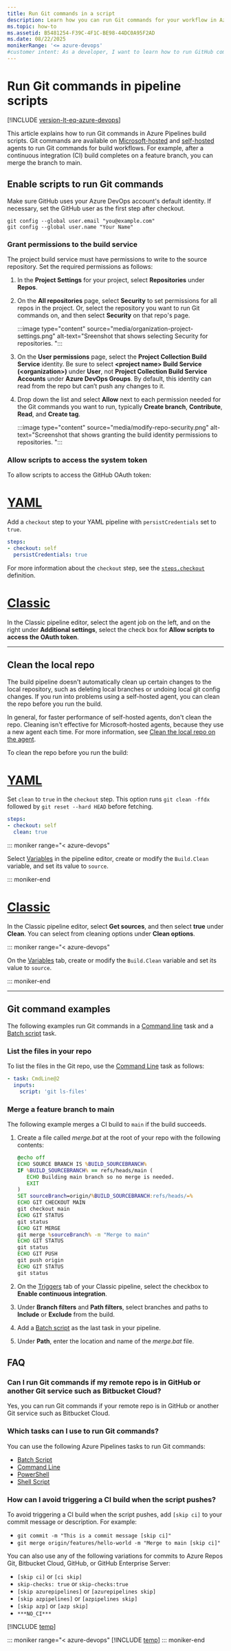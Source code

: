 ```yaml
---
title: Run Git commands in a script
description: Learn how you can run Git commands for your workflow in Azure Pipelines build scripts.
ms.topic: how-to
ms.assetid: B5481254-F39C-4F1C-BE98-44DC0A95F2AD
ms.date: 08/22/2025
monikerRange: '<= azure-devops'
#customer intent: As a developer, I want to learn how to run GitHub commands in Azure Pipelines scripts so I can run pipelines to work with my GitHub code.
---
```


# Run Git commands in pipeline scripts

[!INCLUDE [version-lt-eq-azure-devops](../../includes/version-lt-eq-azure-devops.md)]

This article explains how to run Git commands in Azure Pipelines build scripts. Git commands are available on [Microsoft-hosted](../agents/hosted.md) and [self-hosted](../agents/agents.md) agents to run Git commands for build workflows. For example, after a continuous integration (CI) build completes on a feature branch, you can merge the branch to main.

<a name="enable"></a>
## Enable scripts to run Git commands

Make sure GitHub uses your Azure DevOps account's default identity. If necessary, set the GitHub user as the first step after checkout.

```
git config --global user.email "you@example.com"
git config --global user.name "Your Name"
```

<a name="version-control"></a>
### Grant permissions to the build service

The project build service must have permissions to write to the source repository. Set the required permissions as follows:

1. In the **Project Settings** for your project, select **Repositories** under **Repos**.

1. On the **All repositories** page, select **Security** to set permissions for all repos in the project. Or, select the repository you want to run Git commands on, and then select **Security** on that repo's page.

   :::image type="content" source="media/organization-project-settings.png" alt-text="Sreenshot that shows selecting Security for repositories. ":::

1. On the **User permissions** page, select the **Project Collection Build Service** identity. Be sure to select **\<project name> Build Service (\<organization>)** under **User**, not **Project Collection Build Service Accounts** under **Azure DevOps Groups**. By default, this identity can read from the repo but can’t push any changes to it.

1. Drop down the list and select **Allow** next to each permission needed for the Git commands you want to run, typically **Create branch**, **Contribute**, **Read**, and **Create tag**.

   :::image type="content" source="media/modify-repo-security.png" alt-text="Screenshot that shows granting the build identity permissions to repositories. ":::

### Allow scripts to access the system token

To allow scripts to access the GitHub OAuth token:

# [YAML](#tab/yaml)

Add a `checkout` step to your YAML pipeline with `persistCredentials` set to `true`.

```yaml
steps:
- checkout: self
  persistCredentials: true
```

For more information about the `checkout` step, see the [`steps.checkout`](/azure/devops/pipelines/yaml-schema/steps-checkout) definition.

# [Classic](#tab/classic)

In the Classic pipeline editor, select the agent job on the left, and on the right under **Additional settings**, select the check box for **Allow scripts to access the OAuth token**.

---

## Clean the local repo

The build pipeline doesn't automatically clean up certain changes to the local repository, such as deleting local branches or undoing local git config changes. If you run into problems using a self-hosted agent, you can clean the repo before you run the build.

In general, for faster performance of self-hosted agents, don't clean the repo. Cleaning isn't effective for Microsoft-hosted agents, because they use a new agent each time. For more information, see [Clean the local repo on the agent](../repos/pipeline-options-for-git.md#clean-the-local-repo-on-the-agent).

To clean the repo before you run the build:

# [YAML](#tab/yaml)

Set `clean` to `true` in the `checkout` step. This option runs `git clean -ffdx` followed by `git reset --hard HEAD` before fetching.

```yaml
steps:
- checkout: self
  clean: true
```

::: moniker range="< azure-devops"

Select [Variables](../build/variables.md) in the pipeline editor, create or modify the `Build.Clean` variable, and set its value to `source`.

::: moniker-end

# [Classic](#tab/classic)

In the Classic pipeline editor, select **Get sources**, and then select **true** under **Clean**. You can select from cleaning options under **Clean options**.

::: moniker range="< azure-devops"

On the [Variables](../build/variables.md) tab, create or modify the `Build.Clean` variable and set its value to `source`.

::: moniker-end

---

## Git command examples

The following examples run Git commands in a [Command line](/azure/devops/pipelines/tasks/reference/cmd-line-v2) task and a [Batch script](/azure/devops/pipelines/tasks/reference/batch-script-v1) task.

### List the files in your repo

To list the files in the Git repo, use the [Command Line](/azure/devops/pipelines/tasks/reference/cmd-line-v2) task as follows:

```yaml
- task: CmdLine@2
  inputs:
    script: 'git ls-files'
```

### Merge a feature branch to main

The following example merges a CI build to `main` if the build succeeds.

1. Create a file called *merge.bat* at the root of your repo with the following contents:

   ```bat
   @echo off
   ECHO SOURCE BRANCH IS %BUILD_SOURCEBRANCH%
   IF %BUILD_SOURCEBRANCH% == refs/heads/main (
      ECHO Building main branch so no merge is needed.
      EXIT
   )
   SET sourceBranch=origin/%BUILD_SOURCEBRANCH:refs/heads/=%
   ECHO GIT CHECKOUT MAIN
   git checkout main
   ECHO GIT STATUS
   git status
   ECHO GIT MERGE
   git merge %sourceBranch% -m "Merge to main"
   ECHO GIT STATUS
   git status
   ECHO GIT PUSH
   git push origin
   ECHO GIT STATUS
   git status
   ```

1. On the [Triggers](../build/triggers.md) tab of your Classic pipeline, select the checkbox to **Enable continuous integration**.

1. Under **Branch filters** and **Path filters**, select branches and paths to **Include** or **Exclude** from the build.

1. Add a [Batch script](/azure/devops/pipelines/tasks/reference/batch-script-v1) as the last task in your pipeline.

1. Under **Path**, enter the location and name of the *merge.bat* file.

## FAQ

<!-- BEGINSECTION class="md-qanda" -->

### Can I run Git commands if my remote repo is in GitHub or another Git service such as Bitbucket Cloud?

Yes, you can run Git commands if your remote repo is in GitHub or another Git service such as Bitbucket Cloud.

### Which tasks can I use to run Git commands?

You can use the following Azure Pipelines tasks to run Git commands:

- [Batch Script](/azure/devops/pipelines/tasks/reference/batch-script-v1)
- [Command Line](/azure/devops/pipelines/tasks/reference/cmd-line-v2)
- [PowerShell](/azure/devops/pipelines/tasks/reference/powershell-v2)
- [Shell Script](/azure/devops/pipelines/tasks/reference/shell-script-v2)

### How can I avoid triggering a CI build when the script pushes?

To avoid triggering a CI build when the script pushes, add `[skip ci]` to your commit message or description. For example:

- `git commit -m "This is a commit message [skip ci]"`
- `git merge origin/features/hello-world -m "Merge to main [skip ci]"`

You can also use any of the following variations for commits to Azure Repos Git, Bitbucket Cloud, GitHub, or GitHub Enterprise Server:

- `[skip ci]` or `[ci skip]`
- `skip-checks: true` or `skip-checks:true`
- `[skip azurepipelines]` or `[azurepipelines skip]`
- `[skip azpipelines]` or `[azpipelines skip]`
- `[skip azp]` or `[azp skip]`
- `***NO_CI***`

[!INCLUDE [temp](../includes/qa-agents.md)]

::: moniker range="< azure-devops"
[!INCLUDE [temp](../includes/qa-versions.md)]
::: moniker-end

<!-- ENDSECTION -->
